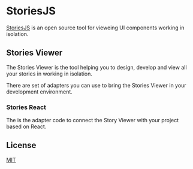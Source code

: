 # StoriesJS
[StoriesJS](https://storiesjs.org) is an open source tool for vieweing UI components working in isolation. 

## Stories Viewer
The Stories Viewer is the tool helping you to design, develop and view all your stories in working in isolation.

There are set of adapters you can use to bring the Stories Viewer in your development environment.

### Stories React
The is the adapter code to connect the Story Viewer with your project based on React.

## License

[MIT](https://github.com/storiesjs/stories/blob/main/LICENSE)